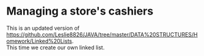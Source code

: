 # Managing a store's cashiers
This is an updated version of https://github.com/Leslie8826/JAVA/tree/master/DATA%20STRUCTURES/Homework/Linked%20Lists.
<br> This time we create our own linked list.
